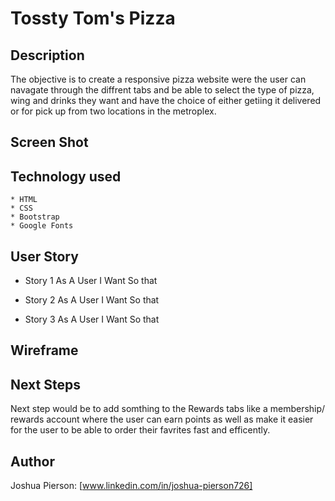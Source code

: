 # Tossty Tom's Pizza

## Description
The objective is to create a responsive pizza website were the user can navagate through the diffrent tabs and be able to select the type of pizza, wing and drinks they want and have the choice of either getiing it delivered or for pick up from two locations in the metroplex.

## Screen Shot



## Technology used
    * HTML
    * CSS
    * Bootstrap
    * Google Fonts
    


## User Story
- Story 1
    As A User 
    I Want 
    So that

- Story 2
    As A User
    I Want
    So that

- Story 3
    As A User
    I Want
    So that

## Wireframe

## Next Steps
Next step would be to add somthing to the Rewards tabs like a membership/ rewards account where the user can earn points as well as make it easier for the user to be able to order their favrites fast and efficently. 

## Author
Joshua Pierson: [www.linkedin.com/in/joshua-pierson726]